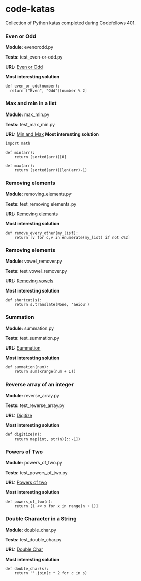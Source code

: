 # code-katas
Collection of Python katas completed during Codefellows 401.

### Even or Odd
**Module:** evenorodd.py

**Tests:** test_even-or-odd.py

**URL:** [Even or Odd](https://www.cyodewars.com/kata/53da3dbb4a5168369a0000fe/train/python)

**Most interesting solution**
```
def even_or_odd(number):
  return ["Even", "Odd"][number % 2]
```


### Max and min in a list
**Module:** max_min.py

**Tests:** test_max_min.py

**URL:** [Min and Max](https://www.codewars.com/kata/find-maximum-and-minimum-values-of-a-list)
**Most interesting solution**
```
import math

def min(arr):
    return (sorted(arr))[0]

def max(arr):
    return (sorted(arr))[len(arr)-1]
```


### Removing elements
**Module:** removing_elements.py

**Tests:** test_removing elements.py

**URL:** [Removing elements](https://www.codewars.com/kata/removing-elements/python)

**Most interesting solution**
```
def remove_every_other(my_list):
    return [v for c,v in enumerate(my_list) if not c%2]
```


### Removing elements
**Module:** vowel_remover.py

**Tests:** test_vowel_remover.py

**URL:** [Removing vowels](https://www.codewars.com/kata/vowel-remover/train/python)

**Most interesting solution**
```
def shortcut(s):
    return s.translate(None, 'aeiou')
```


### Summation
**Module:** summation.py

**Tests:** test_summation.py

**URL:** [Summation](https://www.codewars.com/kata/grasshopper-summation/train/python)

**Most interesting solution**
```
def summation(num):
    return sum(xrange(num + 1))
```


### Reverse array of an integer
**Module:** reverse_array.py

**Tests:** test_reverse_array.py

**URL:** [Digitize](https://www.codewars.com/kata/convert-number-to-reversed-array-of-digits/train/python)

**Most interesting solution**
```
def digitize(n):
    return map(int, str(n)[::-1])
```


### Powers of Two
**Module:** powers_of_two.py

**Tests:** test_powers_of_two.py

**URL:** [Powers of two](https://www.codewars.com/kata/57a083a57cb1f31db7000028/train/python)

**Most interesting solution**
```
def powers_of_two(n):
    return [1 << x for x in range(n + 1)]
```


### Double Character in a String
**Module:** double_char.py

**Tests:** test_double_char.py

**URL:** [Double Char](https://www.codewars.com/kata/double-char/train/python)

**Most interesting solution**
```
def double_char(s):
    return ''.join(c * 2 for c in s)
```

